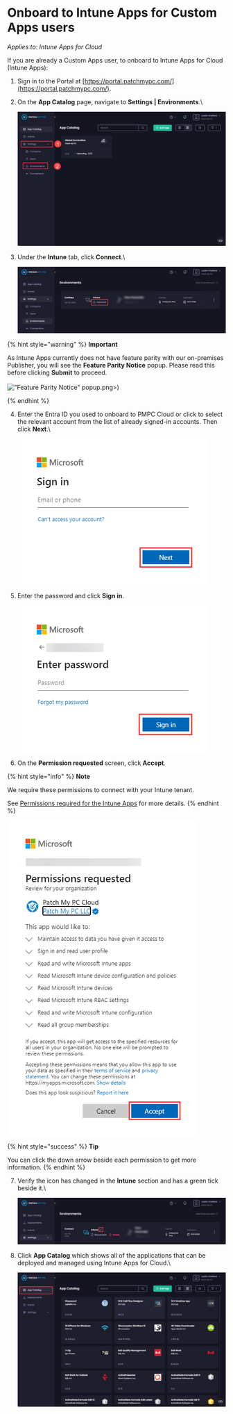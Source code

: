 # Onboard to Intune Apps for Custom Apps users

_Applies to: Intune Apps for Cloud_

If you are already a Custom Apps user, to onboard to Intune Apps for Cloud (Intune Apps):

1. Sign in to the Portal at [https://portal.patchmypc.com/](https://portal.patchmypc.com/).
2.  On the **App Catalog** page, navigate to **Settings | Environments**.\


    ![Navigating to “Settings | Environments”](/_images/image-(1748).png "Navigating to “Settings | Environments”")


3.  Under the **Intune** tab, click **Connect**.\


    ![Clicking “Connect” under the “Intune” tab](/_images/image-(1749).png "Clicking “Connect” under the “Intune” tab")

{% hint style="warning" %}
**Important**

As Intune Apps currently does not have feature parity with our on-premises Publisher, you will see the **Feature Parity Notice** popup. Please read this before clicking **Submit** to proceed.\
\
!["Feature Parity Notice" popup](/_images/image-%281750 "\"Feature Parity Notice\" popup").png>)


{% endhint %}

4.  Enter the Entra ID you used to onboard to PMPC Cloud or click to select the relevant account from the list of already signed-in accounts. Then click **Next**.\


    ![Microsoft “Sign in” screen](/_images/image-(1472).png "Microsoft “Sign in” screen")


5.  Enter the password and click **Sign in**.



    ![Microsoft “Enter password” screen](/_images/image-(1473).png "Microsoft “Enter password” screen")


6. On the **Permission requested** screen, click **Accept**.

{% hint style="info" %}
**Note**

We require these permissions to connect with your Intune tenant.

See [Permissions required for the Intune Apps](../../cloud-reference/cloud-permissions-reference/permissions-required-for-intune-apps.md) for more details.
{% endhint %}

![“Permission requested” screen](/_images/image-(1474).png "“Permission requested” screen")

{% hint style="success" %}
**Tip**

You can click the down arrow beside each permission to get more information.
{% endhint %}

7.  Verify the icon has changed in the **Intune** section and has a green tick beside it.\


    ![Verifying there is a green tick beside “Intune”](/_images/image-(1751).png "Verifying there is a green tick beside “Intune”")


8.  Click **App Catalog** which shows all of the applications that can be deployed and managed using Intune Apps for Cloud.\


    ![“App Catalog” showing the available apps](/_images/image-(1752).png "“App Catalog” showing the available apps")
